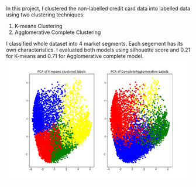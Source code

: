 In this project, I clustered the non-labelled credit card data into labelled data using two clustering techniques:
1. K-means Clustering
2. Agglomerative Complete Clustering

I classified whole dataset into 4 market segments. Each segement has its own characteristics. I evaluated both models using silhouette score and 0.21 for K-means and 0.71 for Agglomerative complete model.
![Creditcard](https://github.com/DinIftikhar/MachineLearning_with_ScikitLearn/blob/main/ClusteringProjects/ClusteringonCreditCardDataset/CreditCard.png)
